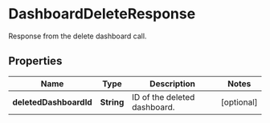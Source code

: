# DashboardDeleteResponse

Response from the delete dashboard call.

## Properties

| Name                   | Type       | Description                  | Notes      |
| ---------------------- | ---------- | ---------------------------- | ---------- |
| **deletedDashboardId** | **String** | ID of the deleted dashboard. | [optional] |

